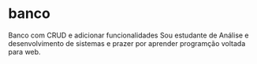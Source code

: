 # banco
Banco com CRUD e adicionar funcionalidades
Sou estudante de Análise e desenvolvimento de sistemas e prazer por aprender programção voltada para web.

